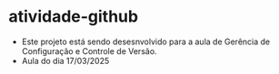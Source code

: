 # atividade-github

- Este projeto está sendo desesnvolvido para a aula de Gerência de Configuração e Controle de Versão.
- Aula do dia 17/03/2025
